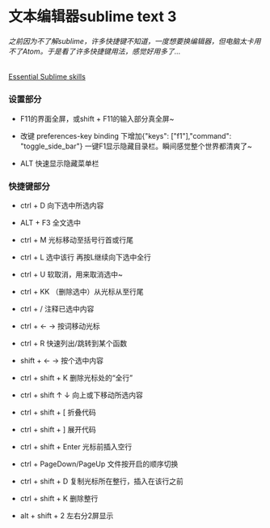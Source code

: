 # 文本编辑器sublime text 3

###### 之前因为不了解sublime，许多快捷键不知道，一度想要换编辑器，但电脑太卡用不了Atom。于是看了许多快捷键用法，感觉好用多了...

[Essential Sublime skills](http://aslanbakan.com/en/blog/33-essential-sublime-text-plugins-for-all-developers/)

### 设置部分
- F11的界面全屏，或shift + F11的输入部分真全屏~ 

- 改键 preferences-key binding 下增加{"keys": ["f1"],"command": "toggle_side_bar"} 一键F1显示隐藏目录栏。瞬间感觉整个世界都清爽了~ 

- ALT 快速显示隐藏菜单栏

### 快捷键部分

- ctrl + D 向下选中所选内容 

- ALT + F3 全文选中

- ctrl + M 光标移动至括号行首或行尾

- ctrl + L 选中该行 再按L继续向下选中全行

- ctrl + U 软取消，用来取消选中~

- ctrl + KK （删除选中）从光标从至行尾

- ctrl + / 注释已选中内容

- ctrl + ← → 按词移动光标

- ctrl + R 快速列出/跳转到某个函数

- shift + ← → 按个选中内容

- ctrl + shift + K 删除光标处的“全行”

- ctrl + shift ↑ ↓ 向上或下移动所选内容

- ctrl + shift + [ 折叠代码

- ctrl + shift + ] 展开代码

- ctrl + shift + Enter 光标前插入空行

- ctrl + PageDown/PageUp 文件按开启的顺序切换

- ctrl + shift + D 复制光标所在整行，插入在该行之前

- ctrl + shift + K 删除整行

- alt + shift + 2 左右分2屏显示
